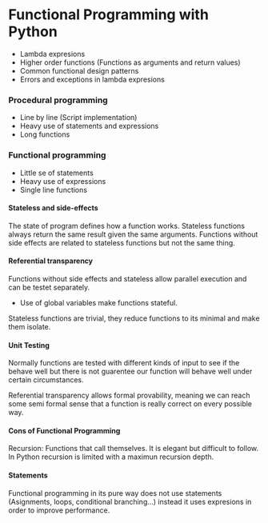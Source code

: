 
# Functional Programming with Python

- Lambda expresions
- Higher order functions (Functions as arguments and return values)
- Common functional design patterns
- Errors and exceptions in lambda expresions

### Procedural programming

- Line by line (Script implementation)
- Heavy use of statements and expressions
- Long functions

### Functional programming

- Little se of statements
- Heavy use of expressions
- Single line functions


#### Stateless and side-effects

The state of program defines how a function works. Stateless functions always return the same result given the same arguments. Functions without side effects are related to stateless functions but not the same thing.

#### Referential transparency

Functions without side effects and stateless allow parallel execution and can be testet separately.

- Use of global variables make functions stateful.

Stateless functions are trivial, they reduce functions to its minimal and make them isolate.

#### Unit Testing

Normally functions are tested with different kinds of input to see if the behave well but there is not guarentee our function will behave well under certain circumstances.

Referential transparency allows formal provability, meaning we can reach some semi formal sense that a function is really correct on every possible way. 

#### Cons of Functional Programming

Recursion: Functions that call themselves. It is elegant but difficult to follow. In Python recursion is limited with a maximun recursion depth.

####  Statements 
Functional programming in its pure way does not use statements (Asignments, loops, conditional branching...) instead it uses expresions in order to improve performance.

